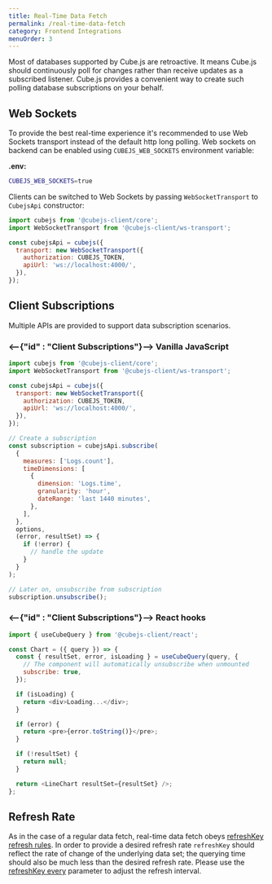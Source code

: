 ```yaml
---
title: Real-Time Data Fetch
permalink: /real-time-data-fetch
category: Frontend Integrations
menuOrder: 3
---
```


Most of databases supported by Cube.js are retroactive. It means Cube.js should
continuously poll for changes rather than receive updates as a subscribed
listener. Cube.js provides a convenient way to create such polling database
subscriptions on your behalf.

## Web Sockets

To provide the best real-time experience it's recommended to use Web Sockets
transport instead of the default http long polling. Web sockets on backend can be
enabled using `CUBEJS_WEB_SOCKETS` environment variable:

**.env:**

```bash
CUBEJS_WEB_SOCKETS=true
```

Clients can be switched to Web Sockets by passing `WebSocketTransport` to
`CubejsApi` constructor:

```javascript
import cubejs from '@cubejs-client/core';
import WebSocketTransport from '@cubejs-client/ws-transport';

const cubejsApi = cubejs({
  transport: new WebSocketTransport({
    authorization: CUBEJS_TOKEN,
    apiUrl: 'ws://localhost:4000/',
  }),
});
```

## Client Subscriptions

Multiple APIs are provided to support data subscription scenarios.

### <--{"id" : "Client Subscriptions"}-->  Vanilla JavaScript

```javascript
import cubejs from '@cubejs-client/core';
import WebSocketTransport from '@cubejs-client/ws-transport';

const cubejsApi = cubejs({
  transport: new WebSocketTransport({
    authorization: CUBEJS_TOKEN,
    apiUrl: 'ws://localhost:4000/',
  }),
});

// Create a subscription
const subscription = cubejsApi.subscribe(
  {
    measures: ['Logs.count'],
    timeDimensions: [
      {
        dimension: 'Logs.time',
        granularity: 'hour',
        dateRange: 'last 1440 minutes',
      },
    ],
  },
  options,
  (error, resultSet) => {
    if (!error) {
      // handle the update
    }
  }
);

// Later on, unsubscribe from subscription
subscription.unsubscribe();
```

### <--{"id" : "Client Subscriptions"}-->  React hooks

```javascript
import { useCubeQuery } from '@cubejs-client/react';

const Chart = ({ query }) => {
  const { resultSet, error, isLoading } = useCubeQuery(query, {
    // The component will automatically unsubscribe when unmounted
    subscribe: true,
  });

  if (isLoading) {
    return <div>Loading...</div>;
  }

  if (error) {
    return <pre>{error.toString()}</pre>;
  }

  if (!resultSet) {
    return null;
  }

  return <LineChart resultSet={resultSet} />;
};
```

## Refresh Rate

As in the case of a regular data fetch, real-time data fetch obeys
[refreshKey refresh rules](caching#refresh-keys). In order to provide a desired
refresh rate `refreshKey` should reflect the rate of change of the underlying data set; the
querying time should also be much less than the desired refresh rate.
Please use the [refreshKey every](/schema/reference/cube#refresh-key)
parameter to adjust the refresh interval.

